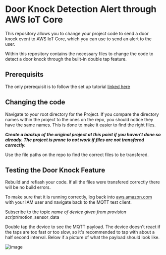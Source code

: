 # Door Knock Detection Alert through AWS IoT Core

This repository allows you to change your project code to send a door knock event to AWS IoT Core, which you can use to send an alert to the user.

Within this repository contains the necessary files to change the code to detect a door knock through the built-in double tap feature.

## Prerequisits

The only prerequisit is to follow the set up tutorial [linked here](https://github.com/FreeRTOS/iot-reference-stm32u5)

## Changing the code

Navigate to your root directory for the Project. If you compare the directory names within the project to the ones on the repo, you should notice they have the same names. This is done to make it easier to find the right files.

***Create a backup of the original project at this point if you haven't done so already. The project is prone to not work if files are not transfered correctly.***

Use the file paths on the repo to find the correct files to be transfered.

## Testing the Door Knock Feature

Rebuild and reflash your code. If all the files were transfered correctly there will be no build errors.

To make sure that it is running correctly, log back into [aws.amazon.com](aws.amazon.com) with your IAM user and navigate back to the MQTT test client.

Subscribe to the topic *name of device given from provision script*/motion_sensor_data

Double tap the device to see the MQTT payload. The device doesn't react if the taps are too fast or too slow, so it's recommended to tap with about a half second interval. Below if a picture of what the payload should look like.

![image](https://user-images.githubusercontent.com/59811685/183277917-240e6c6b-5324-4f96-bc76-609c46a89193.png)

